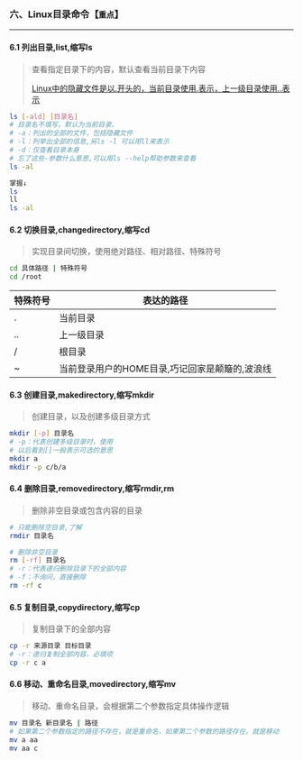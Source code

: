 ### 六、Linux目录命令【`重点`】

----

#### 6.1 列出目录,list,缩写ls

> 查看指定目录下的内容，默认查看当前目录下内容
>
> [Linux中的隐藏文件是以.开头的，当前目录使用.表示，上一级目录使用..表示]()

```sh
ls [-ald] [目录名]
# 目录名不填写，默认为当前目录。
# -a：列出的全部的文件，包括隐藏文件
# -l：列举出全部的信息,另ls -l 可以用ll来表示
# -d：仅查看目录本身
# 忘了这些-参数什么意思,可以用ls --help帮助参数来查看
ls -al

掌握↓
ls
ll
ls -al
```



#### 6.2 切换目录,changedirectory,缩写cd

> 实现目录间切换，使用绝对路径、相对路径、特殊符号

```sh
cd 具体路径 | 特殊符号
cd /root
```

| 特殊符号 | 表达的路径                                     |
| -------- | ---------------------------------------------- |
| .        | 当前目录                                       |
| ..       | 上一级目录                                     |
| /        | 根目录                                         |
| ~        | 当前登录用户的HOME目录,巧记回家是颠簸的,波浪线 |



#### 6.3 创建目录,makedirectory,缩写mkdir

> 创建目录，以及创建多级目录方式

```sh
mkdir [-p] 目录名
# -p：代表创建多级目录时，使用
# 以后看到[]一般表示可选的意思
mkdir a
mkdir -p c/b/a
```



#### 6.4 删除目录,removedirectory,缩写rmdir,rm

> 删除非空目录或包含内容的目录

```sh
# 只能删除空目录,了解
rmdir 目录名

# 删除非空目录
rm [-rf] 目录名
# -r：代表递归删除目录下的全部内容
# -f：不询问，直接删除
rm -rf c
```



#### 6.5 复制目录,copydirectory,缩写cp

> 复制目录下的全部内容

```sh
cp -r 来源目录 目标目录
# -r：递归复制全部内容，必填项
cp -r c a
```



#### 6.6 移动、重命名目录,movedirectory,缩写mv

> 移动、重命名目录，会根据第二个参数指定具体操作逻辑

```sh
mv 目录名 新目录名 | 路径
# 如果第二个参数指定的路径不存在，就是重命名，如果第二个参数的路径存在，就是移动
mv a aa
mv aa c
```

